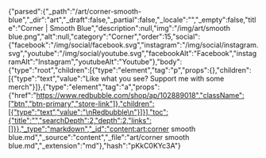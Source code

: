 {"parsed":{"_path":"/art/corner-smooth-blue","_dir":"art","_draft":false,"_partial":false,"_locale":"","_empty":false,"title":"Corner | Smooth Blue","description":null,"img":"/img/art/smooth blue.png","alt":null,"category":"Corner","order":15,"social":{"facebook":"/img/social/facebook.svg","instagram":"/img/social/instagram.svg","youtube":"/img/social/youtube.svg","facebookAlt":"Facebook","instagramAlt":"Instagram","youtubeAlt":"Youtube"},"body":{"type":"root","children":[{"type":"element","tag":"p","props":{},"children":[{"type":"text","value":"Like what you see? Support me with some merch"}]},{"type":"element","tag":"a","props":{"href":"https://www.redbubble.com/shop/ap/102889018","className":["btn","btn-primary","store-link"]},"children":[{"type":"text","value":"\nRedbubble\n"}]}],"toc":{"title":"","searchDepth":2,"depth":2,"links":[]}},"_type":"markdown","_id":"content:art:corner smooth blue.md","_source":"content","_file":"art/corner smooth blue.md","_extension":"md"},"hash":"pKkC0KYc3A"}
